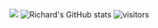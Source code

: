![](http://www.reactiongifs.us/wp-content/uploads/2013/10/nuh_uh_conan_obrien.gif)
![Richard's GitHub stats](https://github-readme-stats.vercel.app/api?username=Ye-Yint-Nyo-Hmine)
![visitors](https://visitor-badge.glitch.me/badge?page_id=page.id&left_color=green&right_color=red)
